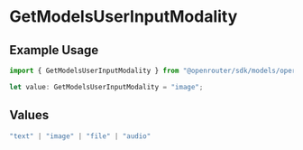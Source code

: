 # GetModelsUserInputModality

## Example Usage

```typescript
import { GetModelsUserInputModality } from "@openrouter/sdk/models/operations";

let value: GetModelsUserInputModality = "image";
```

## Values

```typescript
"text" | "image" | "file" | "audio"
```